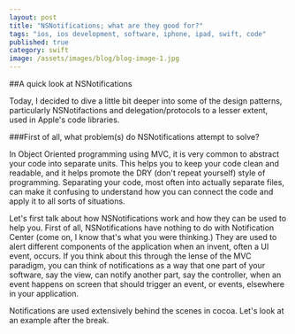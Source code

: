 ```yaml
---
layout: post
title: "NSNotifications; what are they good for?"
tags: "ios, ios development, software, iphone, ipad, swift, code"
published: true
category: swift
image: /assets/images/blog/blog-image-1.jpg
---
```


##A quick look at NSNotifications

Today, I decided to dive a little bit deeper into some of the design patterns, particularly NSNotifactions and delegation/protocols to a lesser extent, used in Apple's code libraries. 

###First of all, what problem(s) do NSNotifications attempt to solve?  

In Object Oriented programming using MVC, it is very common to abstract your code into separate units. This helps you to keep your code clean and readable, and it helps promote the DRY (don't repeat yourself) style of programming. Separating your code, most often into actually separate files, can make it confusing to understand how you can connect the code and apply it to all sorts of situations. 

Let's first talk about how NSNotifications work and how they can be used to help you. First of all, NSNotifications have nothing to do with Notification Center (come on, I know that's what you were thinking.) They are used to alert different components of the application when an invent, often a UI event, occurs. If you think about this through the lense of the MVC paradigm, you can think of notifications as a way that one part of your software, say the view, can notify another part, say the controller, when an event happens on screen that should trigger an event, or events, elsewhere in your application. 

Notifications are used extensively behind the scenes in cocoa. Let's look at an example after the break.
